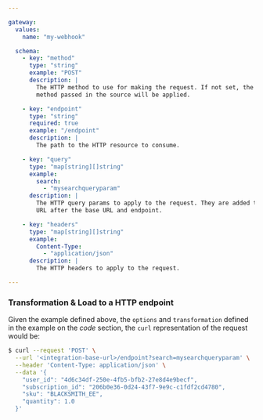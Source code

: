 ```yaml
---

gateway:
  values:
    name: "my-webhook"

  schema:
    - key: "method"
      type: "string"
      example: "POST"
      description: |
        The HTTP method to use for making the request. If not set, the detault
        method passed in the source will be applied.

    - key: "endpoint"
      type: "string"
      required: true
      example: "/endpoint"
      description: |
        The path to the HTTP resource to consume.

    - key: "query"
      type: "map[string][]string"
      example:
        search:
          - "mysearchqueryparam"
      description: |
        The HTTP query params to apply to the request. They are added to the full
        URL after the base URL and endpoint.

    - key: "headers"
      type: "map[string][]string"
      example:
        Content-Type:
          - "application/json"
      description: |
        The HTTP headers to apply to the request.

---
```


### Transformation & Load to a HTTP endpoint

Given the example defined above, the `options` and `transformation` defined in the
example on the *code* section, the `curl` representation of the request would be:
```bash
$ curl --request 'POST' \
  --url '<integration-base-url>/endpoint?search=mysearchqueryparam' \
  --header 'Content-Type: application/json' \
  --data '{
    "user_id": "4d6c34df-250e-4fb5-bfb2-27e8d4e9becf",
    "subscription_id": "206b0e36-0d24-43f7-9e9c-c1fdf2cd4780",
    "sku": "BLACKSMITH_EE",
    "quantity": 1.0
  }'
```

